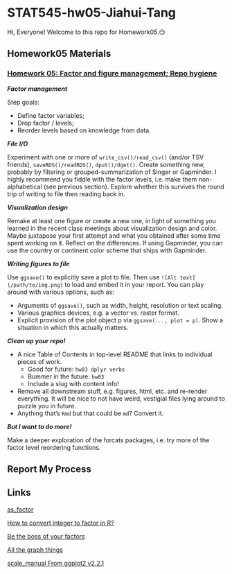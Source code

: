
# STAT545-hw05-Jiahui-Tang

Hi, Everyone! Welcome to this repo for Homework05.:smirk:

## Homework05 Materials

### [Homework 05: Factor and figure management; Repo hygiene](http://stat545.com/hw05_factor-figure-boss-repo-hygiene.html)

***Factor management***

Step goals:
+ Define factor variables;
+ Drop factor / levels;
+ Reorder levels based on knowledge from data.

***File I/O***

Experiment with one or more of `write_csv()/read_csv()` (and/or TSV friends), `saveRDS()/readRDS()`, `dput()/dget()`. Create something new, probably by filtering or grouped-summarization of Singer or Gapminder. I highly recommend you fiddle with the factor levels, i.e. make them non-alphabetical (see previous section). Explore whether this survives the round trip of writing to file then reading back in.

***Visualization design***

Remake at least one figure or create a new one, in light of something you learned in the recent class meetings about visualization design and color. Maybe juxtapose your first attempt and what you obtained after some time spent working on it. Reflect on the differences. If using Gapminder, you can use the country or continent color scheme that ships with Gapminder.

***Writing figures to file***

Use `ggsave()` to explicitly save a plot to file. Then use `![Alt text](/path/to/img.png)` to load and embed it in your report. You can play around with various options, such as:

+ Arguments of `ggsave()`, such as width, height, resolution or text scaling.
+ Various graphics devices, e.g. a vector vs. raster format.
+ Explicit provision of the plot object p via `ggsave(..., plot = p)`. Show a situation in which this actually matters.

***Clean up your repo!***

+ A nice Table of Contents in top-level README that links to individual pieces of work.
  - Good for future: `hw03 dplyr verbs`
  - Bummer in the future: `hw03`
  - Include a slug with content info!
+ Remove all downstream stuff, e.g. figures, html, etc. and re-render everything. It will be nice to not have weird, vestigial files lying around to puzzle you in future.
+ Anything that’s `Rmd` but that could be `md`? Convert it.

***But I want to do more!***

Make a deeper exploration of the forcats packages, i.e. try more of the factor level reordering functions.

## Report My Process


## Links

[as_factor](https://www.rdocumentation.org/packages/haven/versions/1.1.0/topics/as_factor)

[How to convert integer to factor in R?](https://stackoverflow.com/questions/31165015/how-to-convert-integer-to-factor-in-r)

[Be the boss of your factors](http://stat545.com/block029_factors.html)

[All the graph things](http://stat545.com/graph00_index.html)

[scale_manual From ggplot2 v2.2.1](https://www.rdocumentation.org/packages/ggplot2/versions/2.2.1/topics/scale_manual)
